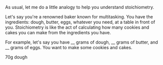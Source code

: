 As usual, let me do a little analogy to help you understand stoichiometry.

Let's say you're a renowned baker known for multitasking. You have the ingredients: dough, butter, eggs, whatever you need, at a table in front of you. Stoichiometry is like the act of calculating how many cookies and cakes you can make from the ingredients you have.

For example, let's say you have __ grams of dough, __ grams of butter, and __ grams of eggs. You want to make some cookies and cakes.

70g dough

